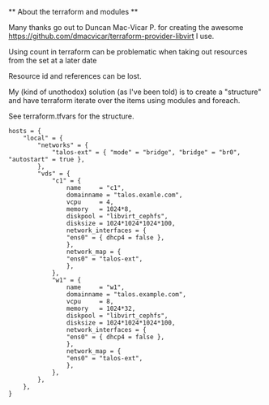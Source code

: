 ** About the terraform and modules **

Many thanks go out to Duncan Mac-Vicar P. for creating the awesome https://github.com/dmacvicar/terraform-provider-libvirt I use.

Using count in terraform can be problematic when taking out resources from the set at a later date

Resource id and references can be lost.

My (kind of unothodox) solution (as I've been told) is to create a "structure" and have terraform iterate over the items using modules and foreach.

See terraform.tfvars for the structure.

    hosts = {
        "local" = {
            "networks" = {
                "talos-ext" = { "mode" = "bridge", "bridge" = "br0", "autostart" = true },
            },
            "vds" = {
                "c1" = {
                    name     = "c1",
                    domainname = "talos.examle.com",
                    vcpu     = 4,
                    memory   = 1024*8,
                    diskpool = "libvirt_cephfs",
                    disksize = 1024*1024*1024*100,
                    network_interfaces = {
                    "ens0" = { dhcp4 = false },
                    },
                    network_map = {
                    "ens0" = "talos-ext",
                    },
                },
                "w1" = {
                    name     = "w1",
                    domainname = "talos.example.com",
                    vcpu     = 8,
                    memory   = 1024*32,
                    diskpool = "libvirt_cephfs",
                    disksize = 1024*1024*1024*100,
                    network_interfaces = {
                    "ens0" = { dhcp4 = false },
                    },
                    network_map = {
                    "ens0" = "talos-ext",
                    },
                },
            },
        },
    }

